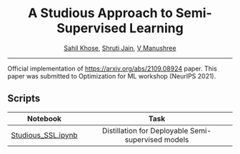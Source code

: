 <div align="center">
  
# A Studious Approach to Semi-Supervised Learning
 [Sahil Khose](https://github.com/sahilkhose), [Shruti Jain](https://github.com/shrutijain1405), [V Manushree](https://github.com/manushree635)
</div>

--------------------------------------------------------------------------------------------

Official implementation of https://arxiv.org/abs/2109.08924 paper.
This paper was submitted to Optimization for ML workshop (NeurIPS 2021).

## Scripts
| Notebook                  | Task                           |
| --------------------------|:------------------------------:|
| [Studious_SSL.ipynb](https://github.com/sahilkhose/studious_ssl/blob/main/Studious_SSL.ipynb)     | Distillation for Deployable Semi-supervised models |
